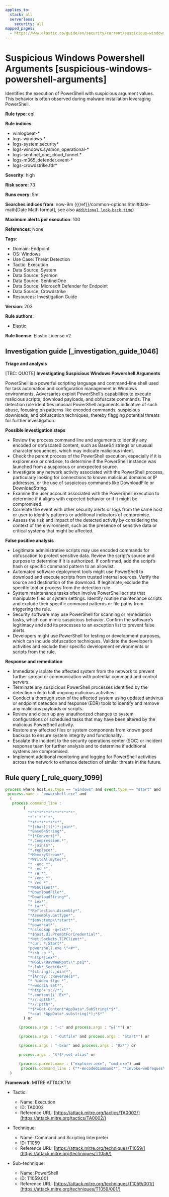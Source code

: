 ```yaml
---
applies_to:
  stack: all
  serverless:
    security: all
mapped_pages:
  - https://www.elastic.co/guide/en/security/current/suspicious-windows-powershell-arguments.html
---
```


# Suspicious Windows Powershell Arguments [suspicious-windows-powershell-arguments]

Identifies the execution of PowerShell with suspicious argument values. This behavior is often observed during malware installation leveraging PowerShell.

**Rule type**: eql

**Rule indices**:

* winlogbeat-*
* logs-windows.*
* logs-system.security*
* logs-windows.sysmon_operational-*
* logs-sentinel_one_cloud_funnel.*
* logs-m365_defender.event-*
* logs-crowdstrike.fdr*

**Severity**: high

**Risk score**: 73

**Runs every**: 5m

**Searches indices from**: now-9m ({{ref}}/common-options.html#date-math[Date Math format], see also [`Additional look-back time`](docs-content://solutions/security/detect-and-alert/create-detection-rule.md#rule-schedule))

**Maximum alerts per execution**: 100

**References**: None

**Tags**:

* Domain: Endpoint
* OS: Windows
* Use Case: Threat Detection
* Tactic: Execution
* Data Source: System
* Data Source: Sysmon
* Data Source: SentinelOne
* Data Source: Microsoft Defender for Endpoint
* Data Source: Crowdstrike
* Resources: Investigation Guide

**Version**: 203

**Rule authors**:

* Elastic

**Rule license**: Elastic License v2

## Investigation guide [_investigation_guide_1046]

**Triage and analysis**

[TBC: QUOTE]
**Investigating Suspicious Windows Powershell Arguments**

PowerShell is a powerful scripting language and command-line shell used for task automation and configuration management in Windows environments. Adversaries exploit PowerShell’s capabilities to execute malicious scripts, download payloads, and obfuscate commands. The detection rule identifies unusual PowerShell arguments indicative of such abuse, focusing on patterns like encoded commands, suspicious downloads, and obfuscation techniques, thereby flagging potential threats for further investigation.

**Possible investigation steps**

* Review the process command line and arguments to identify any encoded or obfuscated content, such as Base64 strings or unusual character sequences, which may indicate malicious intent.
* Check the parent process of the PowerShell execution, especially if it is explorer.exe or cmd.exe, to determine if the PowerShell instance was launched from a suspicious or unexpected source.
* Investigate any network activity associated with the PowerShell process, particularly looking for connections to known malicious domains or IP addresses, or the use of suspicious commands like DownloadFile or DownloadString.
* Examine the user account associated with the PowerShell execution to determine if it aligns with expected behavior or if it might be compromised.
* Correlate the event with other security alerts or logs from the same host or user to identify patterns or additional indicators of compromise.
* Assess the risk and impact of the detected activity by considering the context of the environment, such as the presence of sensitive data or critical systems that might be affected.

**False positive analysis**

* Legitimate administrative scripts may use encoded commands for obfuscation to protect sensitive data. Review the script’s source and purpose to determine if it is authorized. If confirmed, add the script’s hash or specific command pattern to an allowlist.
* Automated software deployment tools might use PowerShell to download and execute scripts from trusted internal sources. Verify the source and destination of the download. If legitimate, exclude the specific tool or process from the detection rule.
* System maintenance tasks often involve PowerShell scripts that manipulate files or system settings. Identify routine maintenance scripts and exclude their specific command patterns or file paths from triggering the rule.
* Security software may use PowerShell for scanning or remediation tasks, which can mimic suspicious behavior. Confirm the software’s legitimacy and add its processes to an exception list to prevent false alerts.
* Developers might use PowerShell for testing or development purposes, which can include obfuscation techniques. Validate the developer’s activities and exclude their specific development environments or scripts from the rule.

**Response and remediation**

* Immediately isolate the affected system from the network to prevent further spread or communication with potential command and control servers.
* Terminate any suspicious PowerShell processes identified by the detection rule to halt ongoing malicious activities.
* Conduct a thorough scan of the affected system using updated antivirus or endpoint detection and response (EDR) tools to identify and remove any malicious payloads or scripts.
* Review and clean up any unauthorized changes to system configurations or scheduled tasks that may have been altered by the malicious PowerShell activity.
* Restore any affected files or system components from known good backups to ensure system integrity and functionality.
* Escalate the incident to the security operations center (SOC) or incident response team for further analysis and to determine if additional systems are compromised.
* Implement additional monitoring and logging for PowerShell activities across the network to enhance detection of similar threats in the future.


## Rule query [_rule_query_1099]

```js
process where host.os.type == "windows" and event.type == "start" and
 process.name : "powershell.exe" and
  (
   process.command_line :
        (
          "*^*^*^*^*^*^*^*^*^*",
          "*`*`*`*`*",
          "*+*+*+*+*+*+*",
          "*[char[]](*)*-join*",
          "*Base64String*",
          "*[*Convert]*",
          "*.Compression.*",
          "*-join($*",
          "*.replace*",
          "*MemoryStream*",
          "*WriteAllBytes*",
          "* -enc *",
          "* -ec *",
          "* /e *",
          "* /enc *",
          "* /ec *",
          "*WebClient*",
          "*DownloadFile*",
          "*DownloadString*",
          "* iex*",
          "* iwr*",
          "*Reflection.Assembly*",
          "*Assembly.GetType*",
          "*$env:temp\\*start*",
          "*powercat*",
          "*nslookup -q=txt*",
          "*$host.UI.PromptForCredential*",
          "*Net.Sockets.TCPClient*",
          "*curl *;Start*",
          "powershell.exe \"<#*",
          "*ssh -p *",
          "*http*|iex*",
          "*@SSL\\DavWWWRoot\\*.ps1*",
          "*.lnk*.Seek(0x*",
          "*[string]::join(*",
          "*[Array]::Reverse($*",
          "* hidden $(gc *",
          "*=wscri& set*",
          "*http'+'s://*",
          "*.content|i''Ex*",
          "*//:sptth*",
          "*//:ptth*",
          "*$*=Get-Content*AppData*.SubString(*$*",
          "*=cat *AppData*.substring(*);*$*"
        ) or

      (process.args : "-c" and process.args : "&{'*") or

      (process.args : "-Outfile" and process.args : "Start*") or

      (process.args : "-bxor" and process.args : "0x*") or

      process.args : "$*$*;set-alias" or

      (process.parent.name : ("explorer.exe", "cmd.exe") and
       process.command_line : ("*-encodedCommand*", "*Invoke-webrequest*", "*WebClient*", "*Reflection.Assembly*"))
  )
```

**Framework**: MITRE ATT&CKTM

* Tactic:

    * Name: Execution
    * ID: TA0002
    * Reference URL: [https://attack.mitre.org/tactics/TA0002/](https://attack.mitre.org/tactics/TA0002/)

* Technique:

    * Name: Command and Scripting Interpreter
    * ID: T1059
    * Reference URL: [https://attack.mitre.org/techniques/T1059/](https://attack.mitre.org/techniques/T1059/)

* Sub-technique:

    * Name: PowerShell
    * ID: T1059.001
    * Reference URL: [https://attack.mitre.org/techniques/T1059/001/](https://attack.mitre.org/techniques/T1059/001/)



